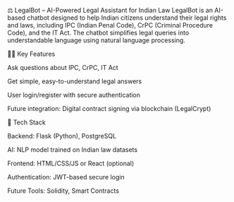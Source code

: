 ⚖️ LegalBot – AI-Powered Legal Assistant for Indian Law
LegalBot is an AI-based chatbot designed to help Indian citizens understand their legal rights and laws, including IPC (Indian Penal Code), CrPC (Criminal Procedure Code), and the IT Act. The chatbot simplifies legal queries into understandable language using natural language processing.

👩‍⚖️ Key Features

Ask questions about IPC, CrPC, IT Act

Get simple, easy-to-understand legal answers

User login/register with secure authentication

Future integration: Digital contract signing via blockchain (LegalCrypt)

🧠 Tech Stack

Backend: Flask (Python), PostgreSQL

AI: NLP model trained on Indian law datasets

Frontend: HTML/CSS/JS or React (optional)

Authentication: JWT-based secure login

Future Tools: Solidity, Smart Contracts
